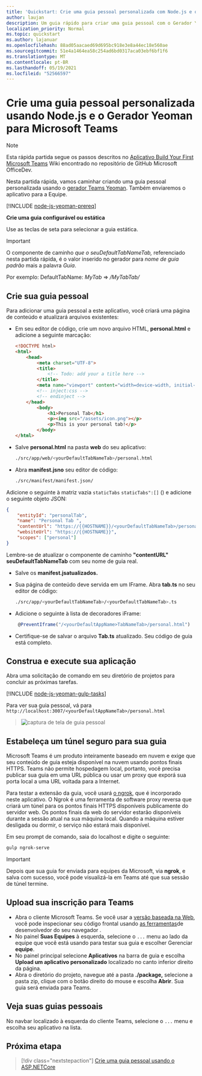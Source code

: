 ```yaml
---
title: 'Quickstart: Crie uma guia pessoal personalizada com Node.js e o Gerador Yeoman para Microsoft Teams'
author: laujan
description: Um guia rápido para criar uma guia pessoal com o Gerador Yeoman para Microsoft Teams.
localization_priority: Normal
ms.topic: quickstart
ms.author: lajanuar
ms.openlocfilehash: 88ad05aacaed69d695bc918e3e8a44ec18e560ae
ms.sourcegitcommit: 51e4a1464ea58c254ad6bd0317aca03ebf6bf1f6
ms.translationtype: MT
ms.contentlocale: pt-BR
ms.lasthandoff: 05/19/2021
ms.locfileid: "52566597"
---
```

# <a name="create-a-custom-personal-tab-using-nodejs-and-the-yeoman-generator-for-microsoft-teams"></a>Crie uma guia pessoal personalizada usando Node.js e o Gerador Yeoman para Microsoft Teams

>[!NOTE]
>Esta rápida partida segue os passos descritos no [Aplicativo Build Your First Microsoft Teams](https://github.com/OfficeDev/generator-teams/wiki/Build-Your-First-Microsoft-Teams-App) Wiki encontrado no repositório de GitHub Microsoft OfficeDev.

Nesta partida rápida, vamos caminhar criando uma guia pessoal personalizada usando o [gerador Teams Yeoman](https://github.com/OfficeDev/generator-teams/wiki/Build-Your-First-Microsoft-Teams-App). Também enviaremos o aplicativo para a Equipe.

[!INCLUDE [node-js-yeoman-prereq](~/includes/tabs/node-js-yeoman-prereq.md)]

**Crie uma guia configurável ou estática**

Use as teclas de seta para selecionar a guia estática.

>[!IMPORTANT]
>O componente de caminho *que o seuDefaultTabNameTab,* referenciado nesta partida rápida, é o valor inserido no gerador para *nome de guia padrão* mais a palavra *Guia*.
>
>Por exemplo: DefaultTabName: *MyTab*  =>  */MyTabTab/*

## <a name="create-your-personal-tab"></a>Crie sua guia pessoal

Para adicionar uma guia pessoal a este aplicativo, você criará uma página de conteúdo e atualizará arquivos existentes:

- Em seu editor de código, crie um novo arquivo HTML, **personal.html** e adicione a seguinte marcação:

    ```html
    <!DOCTYPE html>
    <html>
        <head>
            <meta charset="UTF-8">
            <title>
                <!-- Todo: add your a title here -->
            </title>
            <meta name="viewport" content="width=device-width, initial-scale=1.0">
            <!-- inject:css -->
            <!-- endinject -->
        </head>
            <body>
                <h1>Personal Tab</h1>
                <p><img src="/assets/icon.png"></p>
                <p>This is your personal tab!</p>
            </body>
    </html>
    ```

- Salve **personal.html** na pasta **web** do seu aplicativo:

    ```bash
    ./src/app/web/<yourDefaultTabNameTab>/personal.html
    ```

- Abra **manifest.jsno** seu editor de código:

    ```bash
    ./src/manifest/manifest.json/
    ```

Adicione o seguinte à matriz vazia `staticTabs` `staticTabs":[]` () e adicione o seguinte objeto JSON:

```json
{
    "entityId": "personalTab",
    "name": "Personal Tab ",
    "contentUrl": "https://{{HOSTNAME}}/<yourDefaultTabNameTab>/personal.html",
    "websiteUrl": "https://{{HOSTNAME}}",
    "scopes": ["personal"]
}

```

Lembre-se de atualizar o componente de caminho **"contentURL"** **seuDefaultTabNameTab** com seu nome de guia real.

- Salve os **manifest.jsatualizados.**

- Sua página de conteúdo deve servida em um IFrame. Abra **tab.ts** no seu editor de código:

    ```bash
    ./src/app/<yourDefaultTabNameTab>/<yourDefaultTabNameTab>.ts
    ```

- Adicione o seguinte à lista de decoradores iFrame:

    ```typescript
     @PreventIframe("/<yourDefaultAppName>TabNameTab>/personal.html")
    ```

- Certifique-se de salvar o arquivo **Tab.ts** atualizado. Seu código de guia está completo.

## <a name="build-and-run-your-application"></a>Construa e execute sua aplicação

Abra uma solicitação de comando em seu diretório de projetos para concluir as próximas tarefas.

[!INCLUDE [node-js-yeoman-gulp-tasks](~/includes/tabs/node-js-yeoman-gulp-tasks.md)]

Para ver sua guia pessoal, vá para `http://localhost:3007/<yourDefaultAppNameTab>/personal.html`

>![captura de tela de guia pessoal](/microsoftteams/platform/assets/images/tab-images/personalTab.PNG)

## <a name="establish-a-secure-tunnel-to-your-tab"></a>Estabeleça um túnel seguro para sua guia

Microsoft Teams é um produto inteiramente baseado em nuvem e exige que seu conteúdo de guia esteja disponível na nuvem usando pontos finais HTTPS. Teams não permite hospedagem local, portanto, você precisa publicar sua guia em uma URL pública ou usar um proxy que exporá sua porta local a uma URL voltada para a Internet.

Para testar a extensão da guia, você usará [o ngrok](https://ngrok.com/docs), que é incorporado neste aplicativo. O Ngrok é uma ferramenta de software proxy reversa que criará um túnel para os pontos finais HTTPS disponíveis publicamente do servidor web. Os pontos finais da web do servidor estarão disponíveis durante a sessão atual na sua máquina local. Quando a máquina estiver desligada ou dormir, o serviço não estará mais disponível.

Em seu prompt de comando, saia do localhost e digite o seguinte:

```bash
gulp ngrok-serve
```

> [!IMPORTANT]
> Depois que sua guia for enviada para equipes da Microsoft, via **ngrok**, e salva com sucesso, você pode visualizá-la em Teams até que sua sessão de túnel termine.

## <a name="upload-your-application-to-teams"></a>Upload sua inscrição para Teams

- Abra o cliente Microsoft Teams. Se você usar a [versão baseada na Web,](https://teams.microsoft.com) você pode inspecionar seu código frontal usando [as ferramentas](~/tabs/how-to/developer-tools.md)de desenvolvedor do seu navegador .
- No painel **Suas Equipes** à esquerda, selecione o `...` menu ao lado da equipe que você está usando para testar sua guia e escolher Gerenciar **equipe**.
- No painel principal selecione **Aplicativos** na barra de guia e escolha **Upload um aplicativo personalizado** localizado no canto inferior direito da página.
- Abra o diretório do projeto, navegue até a pasta **./package,** selecione a pasta zip, clique com o botão direito do mouse e escolha **Abrir**. Sua guia será enviada para Teams.

## <a name="view-your-personal-tabs"></a>Veja suas guias pessoais

No navbar localizado à esquerda do cliente Teams, selecione o `...` menu e escolha seu aplicativo na lista.

## <a name="next-step"></a>Próxima etapa

> [!div class="nextstepaction"]
> [Crie uma guia pessoal usando o ASP.NETCore](~/tabs/quickstarts/create-personal-tab-dotnet-core.md)
